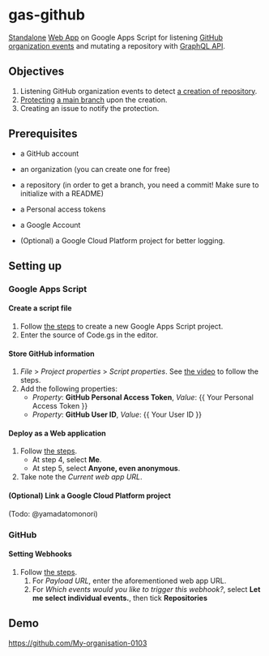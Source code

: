# gas-github
[Standalone](https://developers.google.com/apps-script/guides/standalone) [Web App](https://developers.google.com/apps-script/guides/web) on Google Apps Script for listening [GitHub organization events](https://developer.github.com/webhooks/#events) and mutating a repository with [GraphQL API](https://docs.github.com/en/free-pro-team@latest/graphql).

## Objectives
1. Listening GitHub organization events to detect [a creation of repository](https://docs.github.com/en/free-pro-team@latest/developers/webhooks-and-events/webhook-events-and-payloads#repository).
1. [Protecting](https://docs.github.com/en/free-pro-team@latest/github/administering-a-repository/configuring-protected-branches) [a main branch](https://github.com/github/renaming#new-repositories-use-main-as-default-branch-name) upon the creation.
1. Creating an issue to notify the protection.

## Prerequisites
* a GitHub account
* an organization (you can create one for free)
* a repository (in order to get a branch, you need a commit! Make sure to initialize with a README)
* a Personal access tokens

* a Google Account
* (Optional) a Google Cloud Platform project for better logging.

## Setting up
### Google Apps Script
#### Create a script file
1. Follow [the steps](https://developers.google.com/apps-script/guides/standalone#creating_a_standalone_script) to create a new Google Apps Script project.
2. Enter the source of Code.gs in the editor.

#### Store GitHub information  
1. _File_ > _Project properties_ > _Script properties_. See [the video](https://youtu.be/-uREM_nJf60?list=PLbsvRhEyGkKdUKw5d8wURpo_AX-gViZ_G&t=218) to follow the steps.
1. Add the following properties:
   * _Property_: **GitHub Personal Access Token**, _Value_: {{ Your Personal Access Token }}
   * _Property_: **GitHub User ID**, _Value_: {{ Your User ID }}
  
#### Deploy as a Web application
1. Follow [the steps](https://developers.google.com/apps-script/guides/web#deploy_a_script_as_a_web_app).
   *  At step 4, select **Me**.
   *  At step 5, select **Anyone, even anonymous**.
1. Take note the _Current web app URL_.

#### (Optional) Link a Google Cloud Platform project
(Todo: @yamadatomonori)

### GitHub
#### Setting Webhooks
1. Follow [the steps](https://docs.github.com/en/free-pro-team@latest/developers/webhooks-and-events/creating-webhooks#setting-up-a-webhook).
   1. For _Payload URL_, enter the aforementioned web app URL.
   1. For _Which events would you like to trigger this webhook?_, select **Let me select individual events.**, then tick **Repositories**

## Demo
https://github.com/My-organisation-0103
